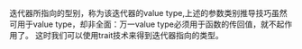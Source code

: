 迭代器所指向的型别，称为该迭代器的value type,上述的参数类别推导技巧虽然可用于value type，却非全面：万一value type必须用于函数的传回值，就不起作用了。
这时我们可以使用trait技术来得到迭代器指向的类型。
